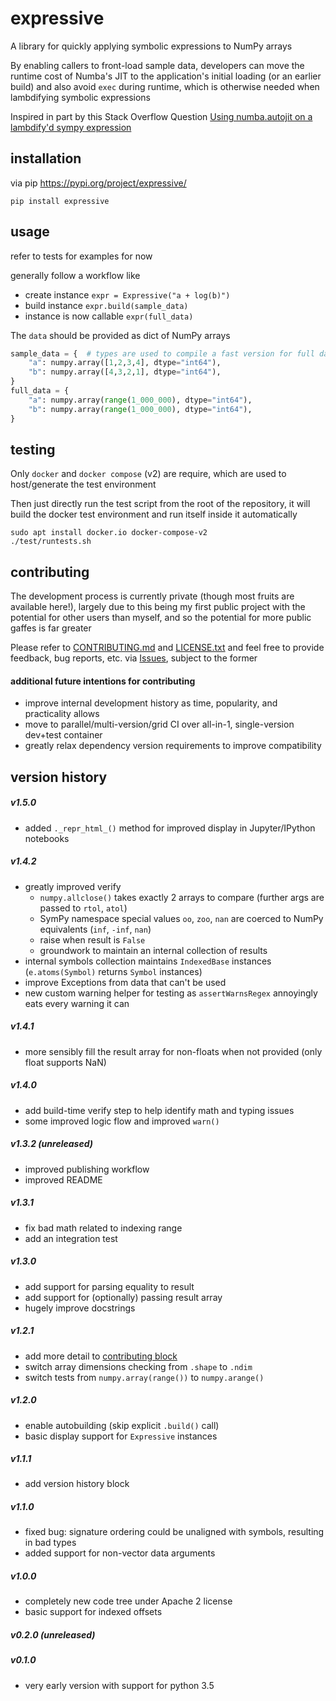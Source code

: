 # expressive

A library for quickly applying symbolic expressions to NumPy arrays

By enabling callers to front-load sample data, developers can move the runtime cost of Numba's JIT to the application's initial loading (or an earlier build) and also avoid `exec` during runtime, which is otherwise needed when lambdifying symbolic expressions

Inspired in part by this Stack Overflow Question [Using numba.autojit on a lambdify'd sympy expression](https://stackoverflow.com/questions/22793601/using-numba-autojit-on-a-lambdifyd-sympy-expression)

## installation

via pip https://pypi.org/project/expressive/

```shell
pip install expressive
```

## usage

refer to tests for examples for now

generally follow a workflow like
* create instance `expr = Expressive("a + log(b)")`
* build instance `expr.build(sample_data)`
* instance is now callable `expr(full_data)`

The `data` should be provided as dict of NumPy arrays

```python
sample_data = {  # types are used to compile a fast version for full data
    "a": numpy.array([1,2,3,4], dtype="int64"),
    "b": numpy.array([4,3,2,1], dtype="int64"),
}
full_data = {
    "a": numpy.array(range(1_000_000), dtype="int64"),
    "b": numpy.array(range(1_000_000), dtype="int64"),
}
```

## testing

Only `docker` and `docker compose` (v2) are require, which are used to host/generate the test environment

Then just directly run the test script from the root of the repository, it will build the docker test environment and run itself inside it automatically

```shell
sudo apt install docker.io docker-compose-v2
./test/runtests.sh
```

## contributing

The development process is currently private (though most fruits are available here!), largely due to this being my first public project with the potential for other users than myself, and so the potential for more public gaffes is far greater

Please refer to [CONTRIBUTING.md](https://gitlab.com/expressive-py/expressive/-/blob/main/CONTRIBUTING.md) and [LICENSE.txt](https://gitlab.com/expressive-py/expressive/-/blob/main/LICENSE.txt) and feel free to provide feedback, bug reports, etc. via [Issues](https://gitlab.com/expressive-py/expressive/-/issues), subject to the former

#### additional future intentions for contributing

* improve internal development history as time, popularity, and practicality allows
* move to parallel/multi-version/grid CI over all-in-1, single-version dev+test container
* greatly relax dependency version requirements to improve compatibility

## version history

##### v1.5.0
* added `._repr_html_()` method for improved display in Jupyter/IPython notebooks

##### v1.4.2
* greatly improved verify
  * `numpy.allclose()` takes exactly 2 arrays to compare (further args are passed to `rtol`, `atol`)
  * SymPy namespace special values `oo`, `zoo`, `nan` are coerced to NumPy equivalents (`inf`, `-inf`, `nan`)
  * raise when result is `False`
  * groundwork to maintain an internal collection of results
* internal symbols collection maintains `IndexedBase` instances (`e.atoms(Symbol)` returns `Symbol` instances)
* improve Exceptions from data that can't be used
* new custom warning helper for testing as `assertWarnsRegex` annoyingly eats every warning it can

##### v1.4.1
* more sensibly fill the result array for non-floats when not provided (only float supports NaN)

##### v1.4.0
* add build-time verify step to help identify math and typing issues
* some improved logic flow and improved `warn()`

##### v1.3.2 (unreleased)
* improved publishing workflow
* improved README

##### v1.3.1
* fix bad math related to indexing range
* add an integration test

##### v1.3.0
* add support for parsing equality to result
* add support for (optionally) passing result array
* hugely improve docstrings

##### v1.2.1
* add more detail to [contributing block](#contributing)
* switch array dimensions checking from `.shape` to `.ndim`
* switch tests from `numpy.array(range())` to `numpy.arange()`

##### v1.2.0
* enable autobuilding (skip explicit `.build()` call)
* basic display support for `Expressive` instances

##### v1.1.1
* add version history block

##### v1.1.0
* fixed bug: signature ordering could be unaligned with symbols, resulting in bad types
* added support for non-vector data arguments

##### v1.0.0

* completely new code tree under Apache 2 license
* basic support for indexed offsets

##### v0.2.0 (unreleased)

##### v0.1.0

* very early version with support for python 3.5
